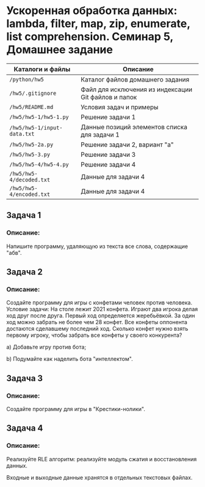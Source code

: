 # Ускоренная обработка данных: lambda, filter, map, zip, enumerate, list comprehension. Семинар 5, Домашнее задание

Каталоги и файлы            | Описание
----------------------------|-----------------------------------------------------
`/python/hw5`               | Каталог файлов домашнего задания
`/hw5/.gitignore`           | Файл для исключения из индексации Git файлов и папок
`/hw5/README.md`            | Условия задач и примеры
`/hw5/hw5-1/hw5-1.py`       | Решение задачи 1
`/hw5/hw5-1/input-data.txt` | Данные позиций элементов списка для задачи 1
`/hw5/hw5-2a.py`            | Решение задачи 2, вариант "а"
`/hw5/hw5-3.py`             | Решение задачи 3
`/hw5/hw5-4/hw5-4.py`       | Решение задачи 4
`/hw5/hw5-4/decoded.txt`    | Данные для задачи 4
`/hw5/hw5-4/encoded.txt`    | Данные для задачи 4


## Задача 1

### Описание:

Напишите программу, удаляющую из текста все слова, содержащие "абв".

## Задача 2

### Описание:

Создайте программу для игры с конфетами человек против человека. Условие задачи: На столе лежит 2021 конфета. Играют два игрока делая ход друг после друга. Первый ход определяется жеребьёвкой. За один ход можно забрать не более чем 28 конфет. Все конфеты оппонента достаются сделавшему последний ход. Сколько конфет нужно взять первому игроку, чтобы забрать все конфеты у своего конкурента?

a) Добавьте игру против бота;

b) Подумайте как наделить бота "интеллектом".

## Задача 3

### Описание:

Создайте программу для игры в "Крестики-нолики".

## Задача 4

### Описание:

Реализуйте RLE алгоритм: реализуйте модуль сжатия и восстановления данных.

Входные и выходные данные хранятся в отдельных текстовых файлах.
